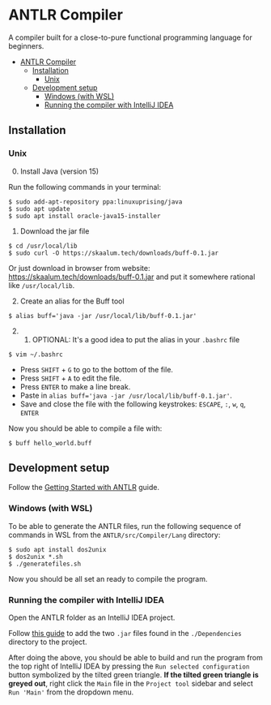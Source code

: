# ANTLR Compiler
A compiler built for a close-to-pure functional programming language for beginners.

- [ANTLR Compiler](#antlr-compiler)
    * [Installation](#installation)
        + [Unix](#unix)
    * [Development setup](#development-setup)
        + [Windows (with WSL)](#windows--with-wsl-)
        + [Running the compiler with IntelliJ IDEA](#running-the-compiler-with-intellij-idea)
    
## Installation
### Unix
0. Install Java (version 15)

Run the following commands in your terminal:
```shell
$ sudo add-apt-repository ppa:linuxuprising/java
$ sudo apt update
$ sudo apt install oracle-java15-installer
```

1. Download the jar file
```shell
$ cd /usr/local/lib
$ sudo curl -O https://skaalum.tech/downloads/buff-0.1.jar
```
Or just download in browser from website: https://skaalum.tech/downloads/buff-0.1.jar and put it somewhere rational like `/usr/local/lib`.

2. Create an alias for the Buff tool
```shell
$ alias buff='java -jar /usr/local/lib/buff-0.1.jar'
```

2. 1. OPTIONAL: It's a good idea to put the alias in your `.bashrc` file
```shell
$ vim ~/.bashrc
```
- Press `SHIFT` + `G` to go to the bottom of the file.
- Press `SHIFT` + `A` to edit the file.
- Press `ENTER` to make a line break.
- Paste in `alias buff='java -jar /usr/local/lib/buff-0.1.jar'`.
- Save and close the file with the following keystrokes: `ESCAPE`, `:`, `w`, `q`, `ENTER`

Now you should be able to compile a file with:
```shell
$ buff hello_world.buff
```

## Development setup
Follow the [Getting Started with ANTLR](https://github.com/antlr/antlr4/blob/master/doc/getting-started.md) guide.
### Windows (with WSL)
To be able to generate the ANTLR files, run the following sequence of commands in WSL from the `ANTLR/src/Compiler/Lang` directory:

```
$ sudo apt install dos2unix 
$ dos2unix *.sh
$ ./generatefiles.sh
```

Now you should be all set an ready to compile the program.

### Running the compiler with IntelliJ IDEA
Open the ANTLR folder as an IntelliJ IDEA project.

Follow [this guide](https://stackoverflow.com/a/1051705/12545726) to add the two `.jar` files found in the `./Dependencies` directory to the project.

After doing the above, you should be able to build and run the program from the top right of IntelliJ IDEA by pressing the `Run selected configuration` button symbolized by the tilted green triangle. **If the tilted green triangle is greyed out**, right click the `Main` file in the `Project tool` sidebar and select `Run 'Main'` from the dropdown menu. 